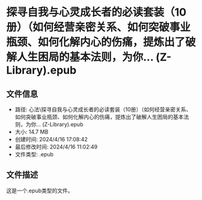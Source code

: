 ﻿# 探寻自我与心灵成长者的必读套装（10册）（如何经营亲密关系、如何突破事业瓶颈、如何化解内心的伤痛，提炼出了破解人生困局的基本法则，为你... (Z-Library).epub

## 文件信息
- 路径: 心法\探寻自我与心灵成长者的必读套装（10册）（如何经营亲密关系、如何突破事业瓶颈、如何化解内心的伤痛，提炼出了破解人生困局的基本法则，为你... (Z-Library).epub
- 大小: 14.7 MB
- 创建时间: 2024/4/16 17:08:42
- 最后修改时间: 2024/4/16 11:02:49
- 文件类型: .epub

## 文件描述
这是一个.epub类型的文件。

